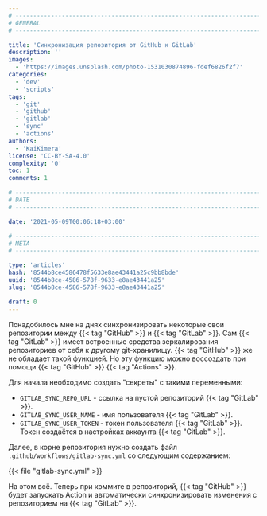 ```yaml
---
# -------------------------------------------------------------------------------------------------------------------- #
# GENERAL
# -------------------------------------------------------------------------------------------------------------------- #

title: 'Синхронизация репозитория от GitHub к GitLab'
description: ''
images:
  - 'https://images.unsplash.com/photo-1531030874896-fdef6826f2f7'
categories:
  - 'dev'
  - 'scripts'
tags:
  - 'git'
  - 'github'
  - 'gitlab'
  - 'sync'
  - 'actions'
authors:
  - 'KaiKimera'
license: 'CC-BY-SA-4.0'
complexity: '0'
toc: 1
comments: 1

# -------------------------------------------------------------------------------------------------------------------- #
# DATE
# -------------------------------------------------------------------------------------------------------------------- #

date: '2021-05-09T00:06:18+03:00'

# -------------------------------------------------------------------------------------------------------------------- #
# META
# -------------------------------------------------------------------------------------------------------------------- #

type: 'articles'
hash: '8544b8ce4586478f5633e8ae43441a25c9bb8bde'
uuid: '8544b8ce-4586-578f-9633-e8ae43441a25'
slug: '8544b8ce-4586-578f-9633-e8ae43441a25'

draft: 0
---
```


Понадобилось мне на днях синхронизировать некоторые свои репозитории между {{< tag "GitHub" >}} и {{< tag "GitLab" >}}. Сам {{< tag "GitLab" >}} имеет встроенные средства зеркалирования репозиториев от себя к другому git-хранилищу. {{< tag "GitHub" >}} же не обладает такой функцией. Но эту функцию можно воссоздать при помощи {{< tag "GitHub" >}} {{< tag "Actions" >}}.

<!--more-->

Для начала необходимо создать "секреты" с такими переменными:

- `GITLAB_SYNC_REPO_URL` - ссылка на пустой репозиторий {{< tag "GitLab" >}}.
- `GITLAB_SYNC_USER_NAME` - имя пользователя {{< tag "GitLab" >}}.
- `GITLAB_SYNC_USER_TOKEN` - токен пользователя {{< tag "GitLab" >}}. Токен создаётся в настройках аккаунта {{< tag "GitLab" >}}.

Далее, в корне репозитория нужно создать файл `.github/workflows/gitlab-sync.yml` со следующим содержанием:

{{< file "gitlab-sync.yml" >}}

На этом всё. Теперь при коммите в репозиторий, {{< tag "GitHub" >}} будет запускать Action и автоматически синхронизировать изменения с репозиторием на {{< tag "GitLab" >}}.
